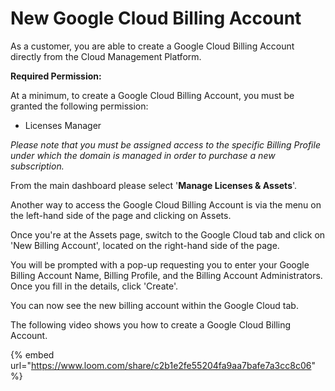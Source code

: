 # New Google Cloud Billing Account

As a customer, you are able to create a Google Cloud Billing Account directly from the Cloud Management Platform.

**Required Permission:**

At a minimum, to create a Google Cloud Billing Account, you must be granted the following permission:

* Licenses Manager

_Please note that you must be assigned access to the specific Billing Profile under which the domain is managed in order to purchase a new subscription._

From the main dashboard please select '**Manage Licenses & Assets**'.

Another way to access the Google Cloud Billing Account is via the menu on the left-hand side of the page and clicking on Assets.

Once you're at the Assets page, switch to the Google Cloud tab and click on 'New Billing Account', located on the right-hand side of the page. 

You will be prompted with a pop-up requesting you to enter your Google Billing Account Name, Billing Profile, and the Billing Account Administrators. Once you fill in the details, click 'Create'.

You can now see the new billing account within the Google Cloud tab.

The following video shows you how to create a Google Cloud Billing Account.

{% embed url="https://www.loom.com/share/c2b1e2fe55204fa9aa7bafe7a3cc8c06" %}



